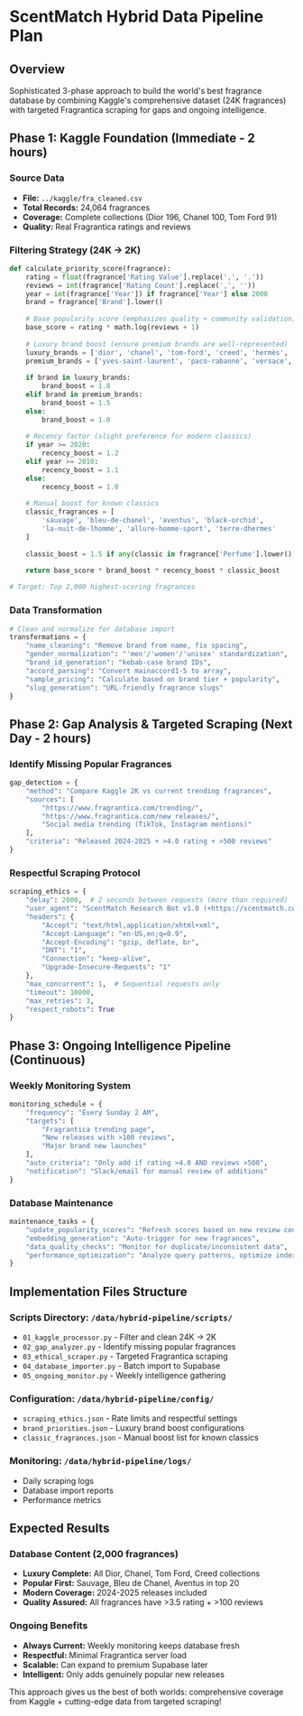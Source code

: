 # ScentMatch Hybrid Data Pipeline Plan

## Overview

Sophisticated 3-phase approach to build the world's best fragrance database by combining Kaggle's comprehensive dataset (24K fragrances) with targeted Fragrantica scraping for gaps and ongoing intelligence.

## Phase 1: Kaggle Foundation (Immediate - 2 hours)

### Source Data
- **File:** `../kaggle/fra_cleaned.csv`
- **Total Records:** 24,064 fragrances
- **Coverage:** Complete collections (Dior 196, Chanel 100, Tom Ford 91)
- **Quality:** Real Fragrantica ratings and reviews

### Filtering Strategy (24K → 2K)
```python
def calculate_priority_score(fragrance):
    rating = float(fragrance['Rating Value'].replace(',', '.'))
    reviews = int(fragrance['Rating Count'].replace(',', ''))
    year = int(fragrance['Year']) if fragrance['Year'] else 2000
    brand = fragrance['Brand'].lower()
    
    # Base popularity score (emphasizes quality + community validation)
    base_score = rating * math.log(reviews + 1)
    
    # Luxury brand boost (ensure premium brands are well-represented)
    luxury_brands = ['dior', 'chanel', 'tom-ford', 'creed', 'hermès', 'guerlain']
    premium_brands = ['yves-saint-laurent', 'paco-rabanne', 'versace', 'armani']
    
    if brand in luxury_brands:
        brand_boost = 1.8
    elif brand in premium_brands:
        brand_boost = 1.5
    else:
        brand_boost = 1.0
    
    # Recency factor (slight preference for modern classics)
    if year >= 2020:
        recency_boost = 1.2
    elif year >= 2010:
        recency_boost = 1.1
    else:
        recency_boost = 1.0
    
    # Manual boost for known classics
    classic_fragrances = [
        'sauvage', 'bleu-de-chanel', 'aventus', 'black-orchid',
        'la-nuit-de-lhomme', 'allure-homme-sport', 'terre-dhermes'
    ]
    
    classic_boost = 1.5 if any(classic in fragrance['Perfume'].lower() for classic in classic_fragrances) else 1.0
    
    return base_score * brand_boost * recency_boost * classic_boost

# Target: Top 2,000 highest-scoring fragrances
```

### Data Transformation
```python
# Clean and normalize for database import
transformations = {
    "name_cleaning": "Remove brand from name, fix spacing",
    "gender_normalization": "'men'/'women'/'unisex' standardization", 
    "brand_id_generation": "kebab-case brand IDs",
    "accord_parsing": "Convert mainaccord1-5 to array",
    "sample_pricing": "Calculate based on brand tier + popularity",
    "slug_generation": "URL-friendly fragrance slugs"
}
```

## Phase 2: Gap Analysis & Targeted Scraping (Next Day - 2 hours)

### Identify Missing Popular Fragrances
```python
gap_detection = {
    "method": "Compare Kaggle 2K vs current trending fragrances",
    "sources": [
        "https://www.fragrantica.com/trending/",
        "https://www.fragrantica.com/new_releases/",
        "Social media trending (TikTok, Instagram mentions)"
    ],
    "criteria": "Released 2024-2025 + >4.0 rating + >500 reviews"
}
```

### Respectful Scraping Protocol
```python
scraping_ethics = {
    "delay": 2000,  # 2 seconds between requests (more than required)
    "user_agent": "ScentMatch Research Bot v1.0 (+https://scentmatch.com/contact)",
    "headers": {
        "Accept": "text/html,application/xhtml+xml",
        "Accept-Language": "en-US,en;q=0.9",
        "Accept-Encoding": "gzip, deflate, br",
        "DNT": "1",
        "Connection": "keep-alive",
        "Upgrade-Insecure-Requests": "1"
    },
    "max_concurrent": 1,  # Sequential requests only
    "timeout": 10000,
    "max_retries": 3,
    "respect_robots": True
}
```

## Phase 3: Ongoing Intelligence Pipeline (Continuous)

### Weekly Monitoring System
```python
monitoring_schedule = {
    "frequency": "Every Sunday 2 AM",
    "targets": [
        "Fragrantica trending page",
        "New releases with >100 reviews",
        "Major brand new launches"
    ],
    "auto_criteria": "Only add if rating >4.0 AND reviews >500",
    "notification": "Slack/email for manual review of additions"
}
```

### Database Maintenance
```python
maintenance_tasks = {
    "update_popularity_scores": "Refresh scores based on new review counts",
    "embedding_generation": "Auto-trigger for new fragrances", 
    "data_quality_checks": "Monitor for duplicate/inconsistent data",
    "performance_optimization": "Analyze query patterns, optimize indexes"
}
```

## Implementation Files Structure

### Scripts Directory: `/data/hybrid-pipeline/scripts/`
- `01_kaggle_processor.py` - Filter and clean 24K → 2K
- `02_gap_analyzer.py` - Identify missing popular fragrances  
- `03_ethical_scraper.py` - Targeted Fragrantica scraping
- `04_database_importer.py` - Batch import to Supabase
- `05_ongoing_monitor.py` - Weekly intelligence gathering

### Configuration: `/data/hybrid-pipeline/config/`
- `scraping_ethics.json` - Rate limits and respectful settings
- `brand_priorities.json` - Luxury brand boost configurations
- `classic_fragrances.json` - Manual boost list for known classics

### Monitoring: `/data/hybrid-pipeline/logs/`
- Daily scraping logs
- Database import reports  
- Performance metrics

## Expected Results

### Database Content (2,000 fragrances)
- **Luxury Complete:** All Dior, Chanel, Tom Ford, Creed collections
- **Popular First:** Sauvage, Bleu de Chanel, Aventus in top 20
- **Modern Coverage:** 2024-2025 releases included
- **Quality Assured:** All fragrances have >3.5 rating + >100 reviews

### Ongoing Benefits
- **Always Current:** Weekly monitoring keeps database fresh
- **Respectful:** Minimal Fragrantica server load
- **Scalable:** Can expand to premium Supabase later
- **Intelligent:** Only adds genuinely popular new releases

This approach gives us the best of both worlds: comprehensive coverage from Kaggle + cutting-edge data from targeted scraping!